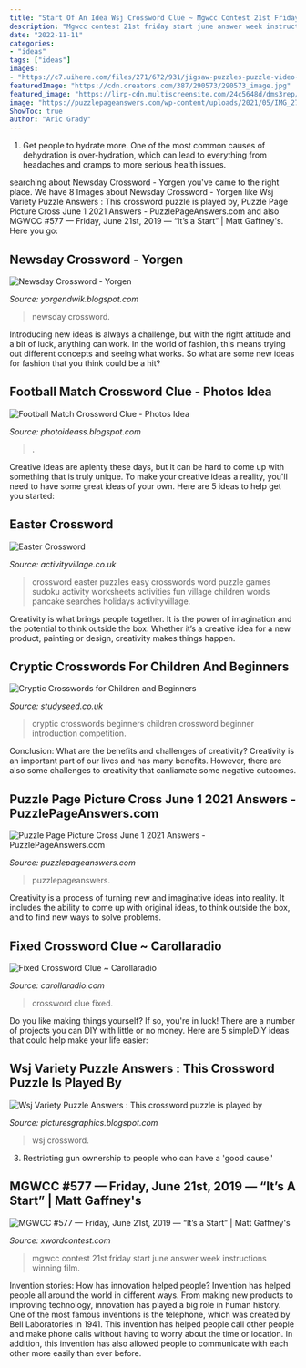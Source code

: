 ```yaml
---
title: "Start Of An Idea Wsj Crossword Clue ~ Mgwcc Contest 21st Friday Start June Answer Week Instructions Winning Film"
description: "Mgwcc contest 21st friday start june answer week instructions winning film"
date: "2022-11-11"
categories:
- "ideas"
tags: ["ideas"]
images:
- "https://c7.uihere.com/files/271/672/931/jigsaw-puzzles-puzzle-video-game-computer-icons-tetris-shape-or-pattern-crossword-clue-thumb.jpg"
featuredImage: "https://cdn.creators.com/387/290573/290573_image.jpg"
featured_image: "https://lirp-cdn.multiscreensite.com/24c5648d/dms3rep/multi/opt/cryptic+crossword+1-960w.png"
image: "https://puzzlepageanswers.com/wp-content/uploads/2021/05/IMG_2727.jpg"
ShowToc: true
author: "Aric Grady"
---
```



1. Get people to hydrate more. One of the most common causes of dehydration is over-hydration, which can lead to everything from headaches and cramps to more serious health issues.

	

		
searching about Newsday Crossword - Yorgen you've came to the right place. We have 8 Images about Newsday Crossword - Yorgen like Wsj Variety Puzzle Answers : This crossword puzzle is played by, Puzzle Page Picture Cross June 1 2021 Answers - PuzzlePageAnswers.com and also MGWCC #577 — Friday, June 21st, 2019 — “It’s a Start” | Matt Gaffney&#039;s. Here you go:
		
    
## Newsday Crossword - Yorgen

<img loading=lazy src="https://cdn.creators.com/387/290573/290573_image.jpg" onerror="this.onerror=null;this.src='https://tse1.mm.bing.net/th?id=OIP.sHoykf-nHbQPTNljueIkUwAAAA&amp;pid=15.1';" alt="Newsday Crossword - Yorgen">

_Source: yorgendwik.blogspot.com_

>newsday crossword. 

	

Introducing new ideas is always a challenge, but with the right attitude and a bit of luck, anything can work. In the world of fashion, this means trying out different concepts and seeing what works. So what are some new ideas for fashion that you think could be a hit?

    
## Football Match Crossword Clue - Photos Idea

<img loading=lazy src="https://c7.uihere.com/files/271/672/931/jigsaw-puzzles-puzzle-video-game-computer-icons-tetris-shape-or-pattern-crossword-clue-thumb.jpg" onerror="this.onerror=null;this.src='https://tse2.mm.bing.net/th?id=OIP.AiSyxhiLvQ7mBfhiHayjpwAAAA&amp;pid=15.1';" alt="Football Match Crossword Clue - Photos Idea">

_Source: photoideass.blogspot.com_

>. 

	

Creative ideas are aplenty these days, but it can be hard to come up with something that is truly unique. To make your creative ideas a reality, you'll need to have some great ideas of your own. Here are 5 ideas to help get you started: 

    
## Easter Crossword

<img loading=lazy src="https://www.activityvillage.co.uk/sites/default/files/styles/medium/public/images/easter_crossword_easy_460.jpg?itok=o9b0-Cdn" onerror="this.onerror=null;this.src='https://tse3.mm.bing.net/th?id=OIP._GY6QZG92jp-_6LcvtE_TQAAAA&amp;pid=15.1';" alt="Easter Crossword">

_Source: activityvillage.co.uk_

>crossword easter puzzles easy crosswords word puzzle games sudoku activity worksheets activities fun village children words pancake searches holidays activityvillage. 

	

Creativity is what brings people together. It is the power of imagination and the potential to think outside the box. Whether it’s a creative idea for a new product, painting or design, creativity makes things happen.

    
## Cryptic Crosswords For Children And Beginners

<img loading=lazy src="https://lirp-cdn.multiscreensite.com/24c5648d/dms3rep/multi/opt/cryptic+crossword+1-960w.png" onerror="this.onerror=null;this.src='https://tse1.mm.bing.net/th?id=OIP.Mh1xtgX8XtjA0nYbYug0CAHaD4&amp;pid=15.1';" alt="Cryptic Crosswords for Children and Beginners">

_Source: studyseed.co.uk_

>cryptic crosswords beginners children crossword beginner introduction competition. 

	

Conclusion: What are the benefits and challenges of creativity?
Creativity is an important part of our lives and has many benefits. However, there are also some challenges to creativity that canliamate some negative outcomes.

    
## Puzzle Page Picture Cross June 1 2021 Answers - PuzzlePageAnswers.com

<img loading=lazy src="https://puzzlepageanswers.com/wp-content/uploads/2021/05/IMG_2727.jpg" onerror="this.onerror=null;this.src='https://tse1.mm.bing.net/th?id=OIP.OLW5lKOZkQrsg47fO3vS4wHaHX&amp;pid=15.1';" alt="Puzzle Page Picture Cross June 1 2021 Answers - PuzzlePageAnswers.com">

_Source: puzzlepageanswers.com_

>puzzlepageanswers. 

	

Creativity is a process of turning new and imaginative ideas into reality. It includes the ability to come up with original ideas, to think outside the box, and to find new ways to solve problems.

    
## Fixed Crossword Clue ~ Carollaradio

<img loading=lazy src="https://carollaradio.com/g/001-excellent-fixed-crossword-clue-picture.jpg" onerror="this.onerror=null;this.src='https://tse3.mm.bing.net/th?id=OIP.fcJ7sFCokKJ1KdC0mJgHBgHaF0&amp;pid=15.1';" alt="Fixed Crossword Clue ~ Carollaradio">

_Source: carollaradio.com_

>crossword clue fixed. 

	

Do you like making things yourself? If so, you're in luck! There are a number of projects you can DIY with little or no money. Here are 5 simpleDIY ideas that could help make your life easier: 

    
## Wsj Variety Puzzle Answers : This Crossword Puzzle Is Played By

<img loading=lazy src="https://art.wsj.net/api/photos/gams-files/B3-GX919_202006_FR_20200623125446.jpg?width=620&amp;height=1253" onerror="this.onerror=null;this.src='https://tse4.mm.bing.net/th?id=OIP.RjuL5VVuR97DB5xSUK9URwHaOP&amp;pid=15.1';" alt="Wsj Variety Puzzle Answers : This crossword puzzle is played by">

_Source: picturesgraphics.blogspot.com_

>wsj crossword. 

	

3. Restricting gun ownership to people who can have a 'good cause.'

    
## MGWCC #577 — Friday, June 21st, 2019 — “It’s A Start” | Matt Gaffney&#039;s

<img loading=lazy src="http://xwordcontest.com/wp-content/uploads/2019/06/mgwcc576.jpg" onerror="this.onerror=null;this.src='https://tse4.mm.bing.net/th?id=OIP.wXzsRG3XbiCy7f3BoZjvywHaHa&amp;pid=15.1';" alt="MGWCC #577 — Friday, June 21st, 2019 — “It’s a Start” | Matt Gaffney&#039;s">

_Source: xwordcontest.com_

>mgwcc contest 21st friday start june answer week instructions winning film. 

	

Invention stories: How has innovation helped people?
Invention has helped people all around the world in different ways. From making new products to improving technology, innovation has played a big role in human history. One of the most famous inventions is the telephone, which was created by Bell Laboratories in 1941. This invention has helped people call other people and make phone calls without having to worry about the time or location. In addition, this invention has also allowed people to communicate with each other more easily than ever before.

